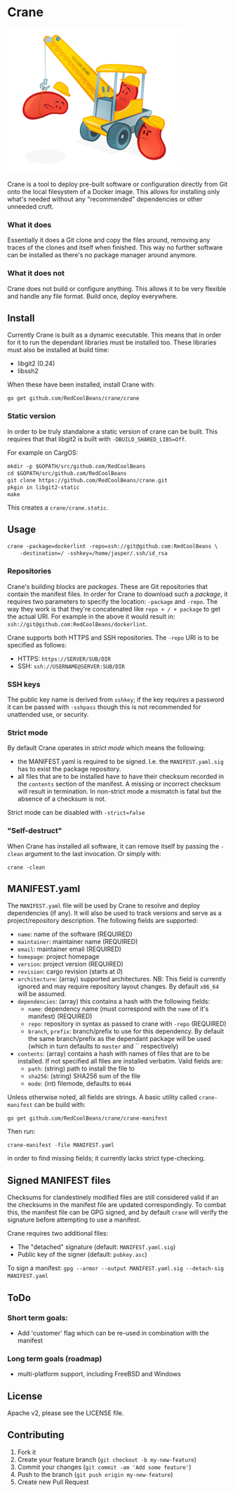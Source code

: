# Crane

![Crane](crane.png)

Crane is a tool to deploy pre-built software or configuration directly
from Git onto the local filesystem of a Docker image. This allows for
installing only what's needed without any "recommended" dependencies
or other unneeded cruft.

### What it does
Essentially it does a Git clone and copy the files around, removing
any traces of the clones and itself when finished. This way no further
software can be installed as there's no package manager around anymore.

### What it does not
Crane does not build or configure anything. This allows it to be very
flexible and handle any file format. Build once, deploy everywhere.

## Install

Currently Crane is built as a dynamic executable. This means that in
order for it to run the dependant libraries must be installed
too. These libraries must also be installed at build time:

- libgit2 (0.24)
- libssh2

When these have been installed, install Crane with:

	go get github.com/RedCoolBeans/crane/crane

### Static version

In order to be truly standalone a static version of crane can be built.
This requires that that libgit2 is built with `-DBUILD_SHARED_LIBS=Off`.

For example on CargOS:

	mkdir -p $GOPATH/src/github.com/RedCoolBeans
	cd $GOPATH/src/github.com/RedCoolBeans
	git clone https://github.com/RedCoolBeans/crane.git
	pkgin in libgit2-static
	make

This creates a `crane/crane.static`.

## Usage

    crane -package=dockerlint -repo=ssh://git@github.com:RedCoolBeans \
        -destination=/ -sshkey=/home/jasper/.ssh/id_rsa

### Repositories

Crane's building blocks are _packages_. These are Git repositories that
contain the manifest files. In order for Crane to download such a _package_,
it requires two parameters to specify the location: `-package` and `-repo`.
The way they work is that they're concatenated like `repo + / + package` to
get the actual URI. For example in the above it would result in:
`ssh://git@github.com:RedCoolBeans/dockerlint`.

Crane supports both HTTPS and SSH repositories. The `-repo` URI is to be
specified as follows:

- HTTPS: `https://SERVER/SUB/DIR`
- SSH: `ssh://USERNAME@SERVER:SUB/DIR`

### SSH keys

The public key name is derived from `sshkey`; if the key requires a
password it can be passed with `-sshpass` though this is not
recommended for unattended use, or security.

### Strict mode

By default Crane operates in _strict mode_ which means the following:

- the MANIFEST.yaml is required to be signed. I.e. the `MANIFEST.yaml.sig`
  has to exist the package repository.
- all files that are to be installed have to have their checksum recorded
  in the `contents` section of the manifest. A missing or incorrect checksum
  will result in termination. In non-strict mode a mismatch is fatal but the
  absence of a checksum is not.

Strict mode can be disabled with `-strict=false`

### "Self-destruct"

When Crane has installed all software, it can remove itself by passing
the `-clean` argument to the last invocation. Or simply with:

    crane -clean

## MANIFEST.yaml

The `MANIFEST.yaml` file will be used by Crane to resolve and deploy
dependencies (if any). It will also be used to track versions and
serve as a project/repository description. The following fields are
supported:

- `name`: name of the software (REQUIRED)
- `maintainer`: maintainer name (REQUIRED)
- `email`: maintainer email (REQUIRED)
- `homepage`: project homepage
- `version`: project version (REQUIRED)
- `revision`: cargo revision (starts at _0_)
- `architecture`: (array) supported architectures. NB: This field
  is currently ignored and may require repository layout changes. By
  default `x86_64` will be assumed.
- `dependencies`: (array) this contains a hash with the following
  fields:
  - `name`: dependency name (must correspond with the `name` of it's
    manifest) (REQUIRED)
  - `repo`: repository in syntax as passed to crane with `-repo`
    (REQUIRED)
  - `branch`, `prefix`: branch/prefix to use for this dependency.
    By default the same branch/prefix as the dependant package will
    be used (which in turn defaults to `master` and `` respectively)
- `contents`: (array) contains a hash with names of files that are to
   be installed. If not specified all files are installed verbatim.
   Valid fields are:
     - `path`: (string) path to install the file to
	 - `sha256`: (string) SHA256 sum of the file
	 - `mode`: (int) filemode, defaults to `0644`

Unless otherwise noted, all fields are strings. A basic utility called
`crane-manifest` can be build with:

	go get github.com/RedCoolBeans/crane/crane-manifest

Then run:

	crane-manifest -file MANIFEST.yaml

in order to find missing fields; it currently lacks strict type-checking.

## Signed MANIFEST files

Checksums for clandestinely modified files are still considered valid if
an the checksums in the manifest file are updated correspondingly. To combat this, the
manifest file can be GPG signed, and by default `crane` will verify the signature
before attempting to use a manifest.

Crane requires two additional files:

- The "detached" signature (default: `MANIFEST.yaml.sig`)
- Public key of the signer (default: `pubkey.asc`)

To sign a manifest: `gpg --armor --output MANIFEST.yaml.sig --detach-sig MANIFEST.yaml`

## ToDo

### Short term goals:

- Add 'customer' flag which can be re-used in combination with the manifest

### Long term goals (roadmap)

- multi-platform support, including FreeBSD and Windows

## License

Apache v2, please see the LICENSE file.

## Contributing

1. Fork it
2. Create your feature branch (`git checkout -b my-new-feature`)
3. Commit your changes (`git commit -am 'Add some feature'`)
4. Push to the branch (`git push origin my-new-feature`)
5. Create new Pull Request
